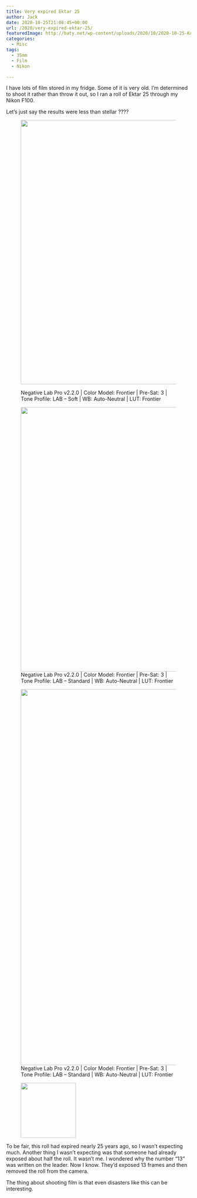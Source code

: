 ```yaml
---
title: Very expired Ektar 25
author: Jack
date: 2020-10-25T21:08:45+00:00
url: /2020/very-expired-ektar-25/
featuredImage: http://baty.net/wp-content/uploads/2020/10/2020-10-25-Kodak-Ektar-25-002.jpg
categories:
  - Misc
tags:
  - 35mm
  - Film
  - Nikon

---
```

<!--kg-card-begin: html-->I have lots of film stored in my fridge. Some of it is very old. I’m determined to shoot it rather than throw it out, so I ran a roll of Ektar 25 through my Nikon F100.

Let’s just say the results were less than stellar ????<figure class="wp-block-image size-large kg-card kg-image-card kg-card-hascaption">

<img loading="lazy" width="1024" height="720" src="https://new.copingmechanism.com/wp-content/uploads/2021/03/DSCF5319-1024x720.jpg" alt="" class="wp-image-73" srcset="/content/images/wordpress/2021/03/DSCF5319-1024x720.jpg 1024w, /content/images/wordpress/2021/03/DSCF5319-300x211.jpg 300w, /content/images/wordpress/2021/03/DSCF5319-768x540.jpg 768w, /content/images/wordpress/2021/03/DSCF5319-1536x1080.jpg 1536w, /content/images/wordpress/2021/03/DSCF5319-1200x844.jpg 1200w, /content/images/wordpress/2021/03/DSCF5319-1980x1392.jpg 1980w, /content/images/wordpress/2021/03/DSCF5319.jpg 2048w" sizes="(max-width: 1024px) 100vw, 1024px" /> <figcaption>Negative Lab Pro v2.2.0 | Color Model: Frontier | Pre-Sat: 3 | Tone Profile: LAB &#8211; Soft | WB: Auto-Neutral | LUT: Frontier</figcaption></figure> <figure class="wp-block-image size-large kg-card kg-image-card kg-card-hascaption"><img loading="lazy" width="1024" height="720" src="https://new.copingmechanism.com/wp-content/uploads/2021/03/DSCF5323-1024x720.jpg" alt="" class="wp-image-74" srcset="/content/images/wordpress/2021/03/DSCF5323-1024x720.jpg 1024w, /content/images/wordpress/2021/03/DSCF5323-300x211.jpg 300w, /content/images/wordpress/2021/03/DSCF5323-768x540.jpg 768w, /content/images/wordpress/2021/03/DSCF5323-1536x1080.jpg 1536w, /content/images/wordpress/2021/03/DSCF5323-1200x844.jpg 1200w, /content/images/wordpress/2021/03/DSCF5323-1980x1392.jpg 1980w, /content/images/wordpress/2021/03/DSCF5323.jpg 2048w" sizes="(max-width: 1024px) 100vw, 1024px" /><figcaption>Negative Lab Pro v2.2.0 | Color Model: Frontier | Pre-Sat: 3 | Tone Profile: LAB &#8211; Standard | WB: Auto-Neutral | LUT: Frontier</figcaption></figure> <figure class="wp-block-image size-large kg-card kg-image-card"><img loading="lazy" width="720" height="1024" src="https://new.copingmechanism.com/wp-content/uploads/2021/03/DSCF5332-720x1024.jpg" alt="" class="wp-image-75" srcset="/content/images/wordpress/2021/03/DSCF5332-720x1024.jpg 720w, /content/images/wordpress/2021/03/DSCF5332-211x300.jpg 211w, /content/images/wordpress/2021/03/DSCF5332-768x1092.jpg 768w, /content/images/wordpress/2021/03/DSCF5332-1080x1536.jpg 1080w, /content/images/wordpress/2021/03/DSCF5332-1200x1707.jpg 1200w, /content/images/wordpress/2021/03/DSCF5332.jpg 1440w" sizes="(max-width: 720px) 100vw, 720px" /><figcaption>Negative Lab Pro v2.2.0 | Color Model: Frontier | Pre-Sat: 3 | Tone Profile: LAB &#8211; Standard | WB: Auto-Neutral | LUT: Frontier</figcaption></figure> <figure class="wp-block-image size-large kg-card kg-image-card"><img loading="lazy" width="150" height="150" src="https://new.copingmechanism.com/wp-content/uploads/2021/03/image.jpeg" alt="" class="wp-image-76" /></figure> 

To be fair, this roll had expired nearly 25 years ago, so I wasn’t expecting much. Another thing I wasn’t expecting was that someone had already exposed about half the roll. It wasn’t me. I wondered why the number “13” was written on the leader. Now I know. They’d exposed 13 frames and then removed the roll from the camera.

The thing about shooting film is that even disasters like this can be interesting.

<!--kg-card-end: html-->